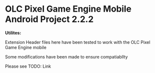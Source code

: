 # OLC Pixel Game Engine Mobile Android Project 2.2.2
<p><b>Utilites:</b></p>
<p>Extension Header files here have been tested to work with the OLC Pixel Game Engine mobile</p>
<p>Some modifications have been made to ensure compatiabllty</p>
<p>Please see TODO: Link</p>


